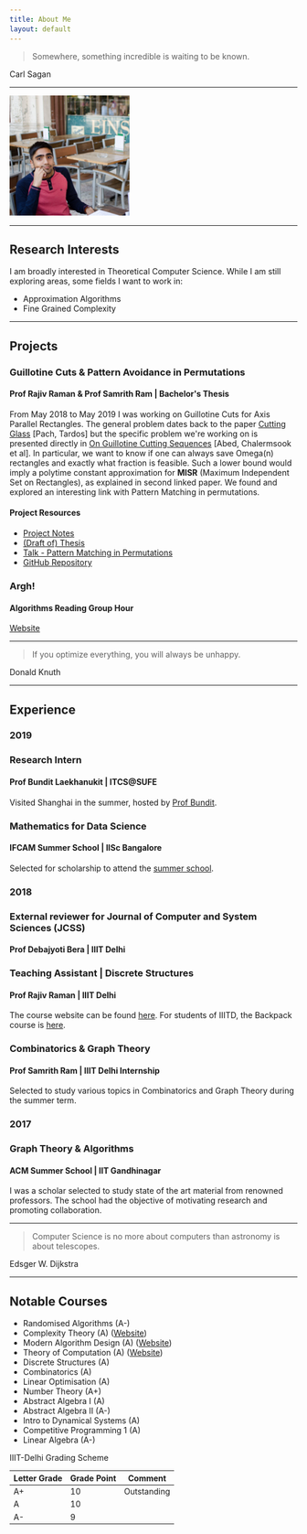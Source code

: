 ```yaml
---
title: About Me
layout: default
---
```


<head>
 <link rel="stylesheet" href="https://cdnjs.cloudflare.com/ajax/libs/font-awesome/4.7.0/css/font-awesome.min.css">
</head>

> Somewhere, something incredible is waiting to be known.

Carl Sagan

___

<img style="width:15em;" src="img/vienna.jpeg" class="img-responsive" alt="My Picture">
<a href="https://www.linkedin.com/in/akareddy" target="_blank" alt="linked in"><i class="fa fa-linkedin fa-2x"></i></a><a href="https://twitter.com/sidjai_" target="_blank"><i class="fa fa-twitter fa-2x"></i></a>


___

Research Interests
------

I am broadly interested in Theoretical Computer Science. While I am still exploring areas, some fields I want to work in:

- Approximation Algorithms
- Fine Grained Complexity 

___

Projects
------
### Guillotine Cuts & Pattern Avoidance in Permutations
#### Prof Rajiv Raman & Prof Samrith Ram | Bachelor's Thesis
From May 2018 to May 2019 I was working on Guillotine Cuts for Axis Parallel Rectangles. The general problem dates back to the paper [Cutting Glass](https://dl.acm.org/citation.cfm?id=336223) [Pach, Tardos] but the specific problem we're working on is presented directly in [On Guillotine Cutting Sequences](http://drops.dagstuhl.de/opus/volltexte/2015/5291/) [Abed, Chalermsook et al]. In particular, we want to know if one can always save Omega(n) rectangles and exactly what fraction is feasible. Such a lower bound would imply a polytime constant approximation for **MISR** (Maximum Independent Set on Rectangles), as explained in second linked paper. We found and explored an interesting link with Pattern Matching in permutations.

#### Project Resources

- [Project Notes](https://drive.google.com/file/d/1jIO42yqXNnvBV0but5ltBkpygqLOCK0j/view?usp=sharing)
- [(Draft of) Thesis](https://drive.google.com/open?id=1MuFOzVj7ZXyarMBzD414wb_ZIb7ey0na)
- [Talk - Pattern Matching in Permutations](https://drive.google.com/file/d/0B6YcTGvq8kkBTzNlRlJFbmEtY3BhUnZVNThNOTl4SklzRTZB/view?usp=sharing)
- [GitHub Repository](https://github.com/siddjai/GuillotineCuts)

### Argh!
#### Algorithms Reading Group Hour

[Website](https://sites.google.com/iiitd.ac.in/argh)

___

> If you optimize everything, you will always be unhappy.

Donald Knuth

___

## Experience

### 2019
### Research Intern
#### Prof Bundit Laekhanukit | ITCS@SUFE
Visited Shanghai in the summer, hosted by [Prof Bundit](http://itcs.shufe.edu.cn/~blaekh/). 

### Mathematics for Data Science
#### IFCAM Summer School | IISc Bangalore
Selected for scholarship to attend the [summer school](http://math.iisc.ac.in/~ifcam/Summer_School2019.htm).

### 2018
### External reviewer for Journal of Computer and System Sciences (JCSS)
#### Prof Debajyoti Bera | IIIT Delhi

### Teaching Assistant | Discrete Structures
####  Prof Rajiv Raman | IIIT Delhi 
The course website can be found [here](https://sites.google.com/a/iiitd.ac.in/discrete-structures).
For students of IIITD, the Backpack course is [here](https://www.usebackpack.com/iiitd/m2018/mth210).

### Combinatorics & Graph Theory
####  Prof Samrith Ram | IIIT Delhi Internship
Selected to study various topics in Combinatorics and Graph Theory during the summer term.


### 2017
### Graph Theory & Algorithms
#### ACM Summer School | IIT Gandhinagar
I was a scholar selected to study state of the art material from renowned professors. The school had the objective of motivating research and promoting collaboration. 

___

> Computer Science is no more about computers than astronomy is about telescopes.

Edsger W. Dijkstra

___

Notable Courses
------
 - Randomised Algorithms (A-) 
 - Complexity Theory (A) ([Website](https://sites.google.com/a/iiitd.ac.in/cse621m18/))
 - Modern Algorithm Design (A) ([Website](https://sites.google.com/a/iiitd.ac.in/mad18/home))
 - Theory of Computation (A) ([Website](https://sites.google.com/a/iiitd.ac.in/cse322-w18/))
 - Discrete Structures (A)
 - Combinatorics (A)
 - Linear Optimisation (A)
 - Number Theory (A+) 
 - Abstract Algebra I (A)
 - Abstract Algebra II (A-) 
 - Intro to Dynamical Systems (A)
 - Competitive Programming 1 (A)
 - Linear Algebra (A-) 

 
IIIT-Delhi Grading Scheme
 
 Letter Grade | Grade Point | Comment
--- | --- | ---
A+ | 10 | Outstanding
A | 10 | 
A- | 9 |
